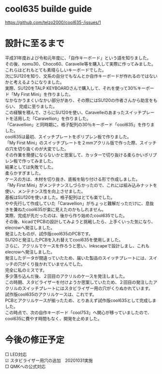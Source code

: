 # cool635 builde guide
https://github.com/telzo2000/cool635-/issues/1
# 設計に至るまで<br>
平成31年度および令和元年度に、「自作キーボード」という語を知りました。<br>
その後、nomu30、Choco60、Caravelle等を購入して実際に作ってみました。<br>
これらはどれもとても素晴らしいキーボードでした。<br>
次にSU120を知り、文系の自分でもなんとか自作キーボードが作れるのではないかと考えるようになりました。<br>
実際、SU120をTALP KEYBOARDさんで購入して、それを使って30%キーボード「My First Mini」を作りました。<br>
なかなかうまくいなかい部分があり、その際にはSU120の作者さんから助言をもらい、
完成に至りました。<br>
この経験を積んで、さらにSU120を使い、Caravelleのあまったスイッチプレートを活用した「Caravellion」を作りました。<br>
「Caravellion」と同時期に、格子配列の30％キーボード「cool635」を作りました。<br>
cool635は最初、スイッチプレートをポリプレン板で作りました。<br>
「My First Mini」のスイッチプレートを２mmアクリル版で作った際、スイッチの穴を切り抜くのが大変でした。<br>
その作業を簡便にならないかと思案して、カッターで切り抜ける柔らかいポリプレン板で作ってみました。<br>
結果としては失敗でした。<br>
柔らかすぎました。<br>
ケースの方は、木材を切り抜き、底板を貼り付ける形で作成しました。<br>
「My First Mini」がメンテナンスしづらかったので、これには組み込みナットを使い、メンテナンス性を向上させました。<br>
基板はSU120を使いました。格子配列はとても楽でした。<br>
やや先行して作成していた「Caravellion」がちょっと難解だっただけに、息抜きを兼ねたcool635が楽に見えたのかもしれません。<br>
実際、完成が先だったのは、後から作り始めたcool635でした。<br>
その後、kicadでPCBの設計してみようと挑戦したら、上手くいった気になり、elecrowへ発注しました。<br>
発注したものが、試作版cool635のPCBです。<br>
SU120と発注したPCBを入れ替えてcool635を使用しました。<br>
さらに、アクリルでケースを作ろうと思い、Inkscapeで設計しまし、これもelecrowへ発注しました。<br>
発注したデータが間違っていたため、届いた製品のスイッチプレートには、スイッチの穴がくり抜かれていませんでした。<br>
完全に私のミスです。<br>
多少落ち込んだ後、２回目のアクリルのケースを発注しました。<br>
この時期、スタビライザーを付けようか思案していたため、２回目の発注したアクリルのスイッチプレートにはスタビライザー用の穴がくりぬかれています。<br>
試作版cool635のアクリルケースは、これです。<br>
PCBとアクリルケースが揃ったため、とりあえず試作版cool635として完成しました。<br>
この時点で、次の自作キーボード「cool753」へ関心が移っていましたので、cool635に費やす時間もなく、開発を止めました。<br>

# 今後の修正予定
□ LED対応<br>
☑︎ スタビライザー用穴の追加　20201031実施<br>
□ QMKへの公式対応<br>
